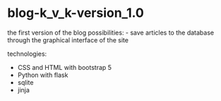 # blog-k_v_k-version_1.0
the first version of the blog possibilities: - save articles to the database through the graphical interface of the site

technologies:
- CSS and HTML with bootstrap 5
- Python with flask
- sqlite
- jinja
